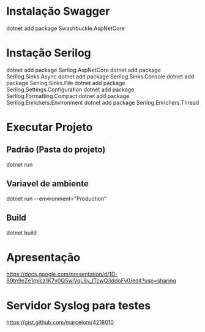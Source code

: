 # Instalação Swagger
dotnet add package Swashbuckle.AspNetCore


# Instação Serilog
dotnet add  package Serilog.AspNetCore
dotnet add  package Serilog.Sinks.Async
dotnet add  package Serilog.Sinks.Console
dotnet add  package Serilog.Sinks.File
dotnet add  package Serilog.Settings.Configuration
dotnet add  package Serilog.Formatting.Compact
dotnet add  package Serilog.Enrichers.Environment
dotnet add  package Serilog.Enrichers.Thread

# Executar Projeto

## Padrão (Pasta do projeto)
dotnet run

## Variavel de ambiente
dotnet run --environment="Production"

## Build 
dotnet build


# Apresentação
https://docs.google.com/presentation/d/1D-89tn9eZe1rplcz1K7v0Q5wiVqL6v_tTcwQ3ddoFv0/edit?usp=sharing


# Servidor Syslog para testes
https://gist.github.com/marcelom/4218010